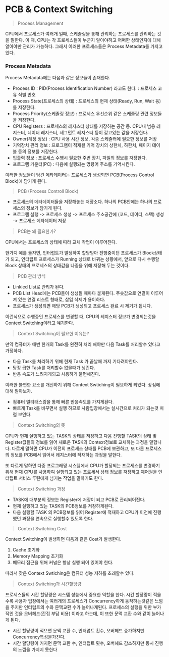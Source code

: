 # PCB & Context Switching

> Process Management

CPU에서 프로세스가 여러개 일때, 스케줄링을 통해 관리하는 프로세스를 관리하는 것을 말한다.
이 때, CPU는 각 프로세스들이 누군지 알아야하고 어떠한 상태인지에 대해 알아야만 관리가 가능하다.
그래서 이러한 프로세스들은 Process Metadata를 가지고있다.

### Process Metadata
Process Metadata에는 다음과 같은 정보들이 존재한다.
- Process ID : PID(Process Identification Number) 라고도 한다. : 프로세스 고유 식별 번호
- Process State(프로세스의 상태) : 프로세스의 현재 상태(Ready, Run, Wait 등)를 저장한다.
- Process Priority(스케줄링 정보) : 프로세스 우선순위 같은 스케줄링 관련 정보들을 저장한다.
- CPU Registers : 프로세스의 레지스터 상태를 저장하는 공간 등. CPU내 범용 레지스터, 데이터 레지스터, 세그먼트 레지스터 등이 갖고있는 값을 저장한다.
- Owner(계정 정보) : CPU 사용 시간 정보, 각종 스케줄러에 필요한 정보를 저장
- 기억장치 관리 정보 : 프로그램이 적재될 기억 장치의 상한치, 하한치, 페이지 테이블 등의 정보를 저장한다.
- 입출력 정보 : 프로세스 수행시 필요한 주변 장치, 파일의 정보를 저장한다.
- 프로그램 카운터(PC) : 다음에 실행되는 명령어 주소를 기억시킨다.

이러한 정보들이 담긴 메타데이터는 프로세스가 생성되면 PCB(Process Control Block)에 담기게 된다.

> PCB (Process Controll Block)

- 프로세스의 메타데이터들을 저장해놓는 저장소다. 하나의 PCB안에는 하나의 프로세스의 정보가 담기게 된다.
- 프로그램 실행 -> 프로세스 생성 -> 프로세스 주소공간에 (코드, 데이터, 스택) 생성 -> 프로세스 메타데이터 저장


> PCB는 왜 필요한가?

CPU에서는 프로세스의 상태에 따라 교체 작업이 이루어진다.

한가지 예를 들자면, 인터럽트가 발생하여 할당받아 진행중이던 프로세스가 Block상태가 되고, 인터럽트 프로세스가 Running 상태로 바뀌는 상황에서, 앞으로 다시 수행할 Block 상태의 프로세스의 상태값을 나중을 위해 저장해 두는 것이다.

> PCB 관리 방식

- Linkied List로 관리가 된다.
- PCB List Head에는 PCB들이 생성될 때마다 붙게된다. 주솟값으로 연결이 이루어져 있는 연결 리스트 형태로, 삽입 삭제가 용이하다.
- 프로세스가 생성되면 해당 PCB가 생성되고 프로세스 완료 시 제거가 됩니다.

이런식으로 수행중인 프로세스를 변경할 때, CPU의 레지스터 정보가 변경되는것을 Context Switching이라고 얘기한다.

> Context Switching이 필요한 이유는?

만약 컴퓨터가 매번 한개의 Task를 완전히 처리 해야만 다음 Task를 처리할수 있다고 가정하자.
- 다음 Task를 처리하기 위해 현재 Task 가 끝날때 까지 기다려야한다.
- 당장 급한 Task를 처리할수 없을때가 생긴다.
- 반응 속도가 느려지게되고 사용하기 불편해진다.

이러한 불편한 요소를 개선하기 위해 Context Swtiching이 필요하게 되었다. 장점에 대해 알아보자.
- 컴퓨터 멀티태스킹을 통해 빠른 반응속도를 가지게된다.
- 빠르게 Task를 바꾸면서 실행 하므로 사람입장에서는 실시간으로 처리가 되는것 처럼 보인다.

> Context Switching의 뜻

CPU가 현재 실행하고 있는 TASK의 상태를 저장하고 다음 진행할 TASK의 상태 및 Register값들의 정보를 읽어 새로운 TASK의 Context정보로 교체하는 과정을 말합니다. 다르게 말하면 CPU가 이전의 프로세스 상태를 PCB에 보관하고, 또 다른 프로세스의 정보를 PCB에서 읽어서 레지스터에 적재하는 과정을 말한다. 

또 다르게 말하면 다중 프로그래밍 시스템에서 CPU가 할당되는 프로세스를 변경하기 위해 현재 CPU를 사용하여 실행되고 있는 프로세서 상태 정보를 저장하고 제어권을 인터럽트 서비스 루틴에게 넘기는 작업을 말하기도 한다.

> Context Switching 과정

- TASK에 대부분의 정보는 Register에 저장이 되고 PCB로 관리되어진다.
- 현재 실행하고 있는 TASK의 PCB정보를 저장하게된다.
- 다음 실행할 TASK 의 PCB정보를 읽어 Register에 적재하고 CPU가 이전에 진행했던 과정을 연속으로 실행할수 있도록 한다.

> Context Switching Cost

Context Switching이 발생하면 다음과 같은 Cost가 발생한다.
1. Cache 초기화
2. Memory Mapping 초기화
3. 메모리 접근을 위해 커널은 항상 실행 되어 있어야 한다.

따라서 잦은 Context Swtiching은 컴퓨터 성능 저하를 초래할수 있다.

> Context Switching과 시간할당량

프로세스들의 시간 할당량은 시스템 성능에서 중요한 역할을 한다.
시간 할당량이 적을수록 사용자 입장에서는 여러개의 프로세스가 Concurrency하게 동작하는것같은 느낌을 주지만
인터럽트의 수와 문맥교환 수가 늘어나게된다.
프로세스의 실행을 위한 부가적인 것을 오버헤드(간접 부담 비용) 이라고 하는데, 이 또한 문맥 교환 수와 같이 늘어나게 된다.

- 시간 할당량이 적으면 문맥 교환 수, 인터럽트 횟수, 오버헤드 증가하지만 Concurrency특성을가진다.
- 시간 할당량이 커지면 문맥 교환 수, 인터럽트 횟수, 오버헤드 감소하지만 동시 진행의 느낌을 가지지 못한다



